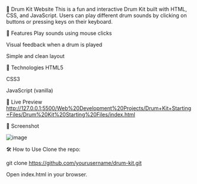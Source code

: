 🥁 Drum Kit Website
This is a fun and interactive Drum Kit built with HTML, CSS, and JavaScript. Users can play different drum sounds by clicking on buttons or pressing keys on their keyboard.

🎵 Features
Play sounds using mouse clicks

Visual feedback when a drum is played

Simple and clean layout

📁 Technologies
HTML5

CSS3

JavaScript (vanilla)

🚀 Live Preview
http://127.0.0.1:5500/Web%20Development%20Projects/Drum+Kit+Starting+Files/Drum%20Kit%20Starting%20Files/index.html

📸 Screenshot

![image](https://github.com/user-attachments/assets/816e00b9-2927-4f68-9e00-746f99f28ffd)


🛠️ How to Use
Clone the repo:

git clone https://github.com/yourusername/drum-kit.git

Open index.html in your browser.
